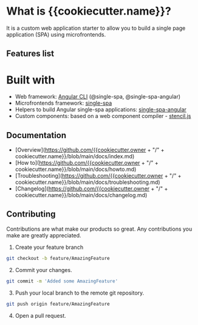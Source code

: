 # What is {{cookiecutter.name}}?

It is a custom web application starter to allow you to build a single page application (SPA) using microfrontends.

## Features list

# Built with
- Web framework: [Angular CLI](https://github.com/angular/angular-cli) (@single-spa, @single-spa-angular)
- Microfrontends framework: [single-spa](https://github.com/single-spa/single-spa)
- Helpers to build Angular single-spa applications: [single-spa-angular](https://github.com/single-spa/single-spa-angular)
- Custom components: based on a web component compiler - [stencil.js](https://stenciljs.com)



## Documentation

- [Overview](https://github.com/{{cookiecutter.owner + "/" + cookiecutter.name}}/blob/main/docs/index.md)
- [How to](https://github.com/{{cookiecutter.owner + "/" + cookiecutter.name}}/blob/main/docs/howto.md)
- [Troubleshooting](https://github.com/{{cookiecutter.owner + "/" + cookiecutter.name}}/blob/main/docs/troubleshooting.md)
- [Changelog](https://github.com/{{cookiecutter.owner + "/" + cookiecutter.name}}/blob/main/docs/changelog.md)

## Contributing
Contributions are what make our products so great. Any contributions you make are greatly appreciated.
1. Create your feature branch 
```bash
git checkout -b feature/AmazingFeature
```
2. Commit your changes. 
```bash
git commit -m 'Added some AmazingFeature'
```
3. Push your local branch to the remote git repository. 
```bash
git push origin feature/AmazingFeature
```
4. Open a pull request.

